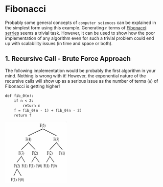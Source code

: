# Fibonacci

Probably some general concepts of `computer sciences` can be explained in the simplest form using this example.
Generating `n` terms of [Fibonacci serries](https://en.wikipedia.org/wiki/Fibonacci_number) seems a trivial task. 
However, it can be used to show how the poor implementation of any algorithm even for such a trivial problem could 
end up with scalability issues (in time and space or both).

## 1. Recursive Call - Brute Force Approach
The following implementation would be probably the first algorithm in your mind. 
Nothing is wrong with it! However, the exponential nature of the recursive calls will show up as a serious issue 
as the number of terms (`n`) of Fibonacci is getting higher! 

```
def fib_0(n):
    if n < 2:
        return n
    f = fib_0(n - 1) + fib_0(n - 2)
    return f
```
<img src="./fib_rec.png" width="200" height="200">




